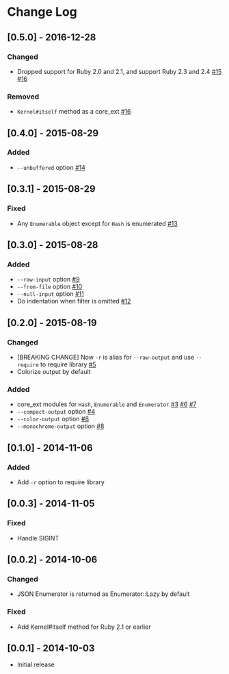 # Change Log

## [0.5.0] - 2016-12-28

### Changed

* Dropped support for Ruby 2.0 and 2.1, and support Ruby 2.3 and 2.4 [#15](https://github.com/yuya-takeyama/jr/pull/15) [#16](https://github.com/yuya-takeyama/jr/pull/16)

### Removed

* `Kernel#itself` method as a core\_ext [#16](https://github.com/yuya-takeyama/jr/pull/16)

## [0.4.0] - 2015-08-29

### Added

* `--unbuffered` option [#14](https://github.com/yuya-takeyama/jr/pull/14)

## [0.3.1] - 2015-08-29

### Fixed

* Any `Enumerable` object except for `Hash` is enumerated [#13](https://github.com/yuya-takeyama/jr/pull/13)

## [0.3.0] - 2015-08-28

### Added

* `--raw-input` option [#9](https://github.com/yuya-takeyama/jr/pull/9)
* `--from-file` option [#10](https://github.com/yuya-takeyama/jr/pull/10)
* `--null-input` option [#11](https://github.com/yuya-takeyama/jr/pull/11)
* Do indentation when filter is omitted [#12](https://github.com/yuya-takeyama/jr/pull/12)

## [0.2.0] - 2015-08-19

### Changed

* [BREAKING CHANGE] Now `-r` is alias for `--raw-output` and use `--require` to require library [#5](https://github.com/yuya-takeyama/jr/pull/5)
* Colorize output by default

### Added

* core\_ext modules for `Hash`, `Enumerable` and `Enumerator` [#3](https://github.com/yuya-takeyama/jr/pull/3) [#6](https://github.com/yuya-takeyama/jr/pull/6) [#7](https://github.com/yuya-takeyama/jr/pull/7)
* `--compact-output` option [#4](https://github.com/yuya-takeyama/jr/pull/4)
* `--color-output` option [#8](https://github.com/yuya-takeyama/jr/pull/8)
* `--monochrome-output` option [#8](https://github.com/yuya-takeyama/jr/pull/8)

## [0.1.0] - 2014-11-06

### Added

* Add `-r` option to require library

## [0.0.3] - 2014-11-05

### Fixed

* Handle SIGINT

## [0.0.2] - 2014-10-06

### Changed

* JSON Enumerator is returned as Enumerator::Lazy by default

### Fixed

* Add Kernel#itself method for Ruby 2.1 or earlier

## [0.0.1] - 2014-10-03

* Initial release
